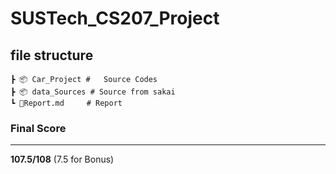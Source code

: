# SUSTech_CS207_Project

## file structure

```
┣ 📦 Car_Project	#	Source Codes
┣ 📦 data_Sources # Source from sakai
┗ 📜Report.md     # Report
```

### Final Score

****

**107.5/108**	(7.5 for Bonus)

